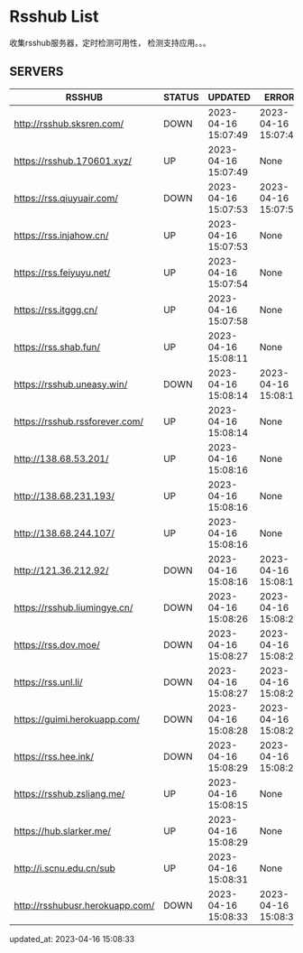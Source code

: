 # Rsshub List

收集rsshub服务器，定时检测可用性， 检测支持应用。。。


## SERVERS

|  RSSHUB   | STATUS  | UPDATED  | ERROR  | TWITTER |  
|  ----  | ----  | ----  | ----  | ---- |  
| http://rsshub.sksren.com/ | DOWN | 2023-04-16 15:07:49 | 2023-04-16 15:07:49 |  
| https://rsshub.170601.xyz/ | UP | 2023-04-16 15:07:49 | None |OK|  
| https://rss.qiuyuair.com/ | DOWN | 2023-04-16 15:07:53 | 2023-04-16 15:07:53 |  
| https://rss.injahow.cn/ | UP | 2023-04-16 15:07:53 | None ||  
| https://rss.feiyuyu.net/ | UP | 2023-04-16 15:07:54 | None |OK|  
| https://rss.itggg.cn/ | UP | 2023-04-16 15:07:58 | None ||  
| https://rss.shab.fun/ | UP | 2023-04-16 15:08:11 | None |OK|  
| https://rsshub.uneasy.win/ | DOWN | 2023-04-16 15:08:14 | 2023-04-16 15:08:14 |  
| https://rsshub.rssforever.com/ | UP | 2023-04-16 15:08:14 | None |OK|  
| http://138.68.53.201/ | UP | 2023-04-16 15:08:16 | None ||  
| http://138.68.231.193/ | UP | 2023-04-16 15:08:16 | None ||  
| http://138.68.244.107/ | UP | 2023-04-16 15:08:16 | None ||  
| http://121.36.212.92/ | DOWN | 2023-04-16 15:08:16 | 2023-04-16 15:08:16 |  
| https://rsshub.liumingye.cn/ | DOWN | 2023-04-16 15:08:26 | 2023-04-16 15:08:26 |  
| https://rss.dov.moe/ | DOWN | 2023-04-16 15:08:27 | 2023-04-16 15:08:27 |  
| https://rss.unl.li/ | DOWN | 2023-04-16 15:08:27 | 2023-04-16 15:08:27 |  
| https://guimi.herokuapp.com/ | DOWN | 2023-04-16 15:08:28 | 2023-04-16 15:08:28 |  
| https://rss.hee.ink/ | DOWN | 2023-04-16 15:08:29 | 2023-04-16 15:08:29 |  
| https://rsshub.zsliang.me/ | UP | 2023-04-16 15:08:15 | None |OK|  
| https://hub.slarker.me/ | UP | 2023-04-16 15:08:29 | None |OK|  
| http://i.scnu.edu.cn/sub | UP | 2023-04-16 15:08:31 | None ||  
| http://rsshubusr.herokuapp.com/ | DOWN | 2023-04-16 15:08:33 | 2023-04-16 15:08:33 |  
  

updated_at: 2023-04-16 15:08:33  
